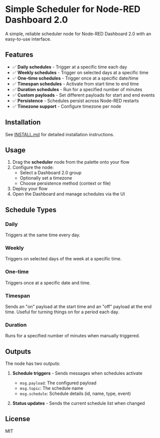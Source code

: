 # Simple Scheduler for Node-RED Dashboard 2.0

A simple, reliable scheduler node for Node-RED Dashboard 2.0 with an easy-to-use interface.

## Features

- ✅ **Daily schedules** - Trigger at a specific time each day
- ✅ **Weekly schedules** - Trigger on selected days at a specific time
- ✅ **One-time schedules** - Trigger once at a specific date/time
- ✅ **Timespan schedules** - Activate from start time to end time
- ✅ **Duration schedules** - Run for a specified number of minutes
- ✅ **Custom payloads** - Set different payloads for start and end events
- ✅ **Persistence** - Schedules persist across Node-RED restarts
- ✅ **Timezone support** - Configure timezone per node

## Installation

See [INSTALL.md](INSTALL.md) for detailed installation instructions.

## Usage

1. Drag the **scheduler** node from the palette onto your flow
2. Configure the node:
   - Select a Dashboard 2.0 group
   - Optionally set a timezone
   - Choose persistence method (context or file)
3. Deploy your flow
4. Open the Dashboard and manage schedules via the UI

## Schedule Types

### Daily
Triggers at the same time every day.

### Weekly
Triggers on selected days of the week at a specific time.

### One-time
Triggers once at a specific date and time.

### Timespan
Sends an "on" payload at the start time and an "off" payload at the end time. Useful for turning things on for a period each day.

### Duration
Runs for a specified number of minutes when manually triggered.

## Outputs

The node has two outputs:

1. **Schedule triggers** - Sends messages when schedules activate
   - `msg.payload`: The configured payload
   - `msg.topic`: The schedule name
   - `msg.schedule`: Schedule details (id, name, type, event)

2. **Status updates** - Sends the current schedule list when changed

## License

MIT


